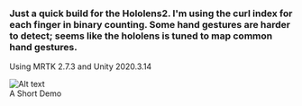 ### Just a quick build for the Hololens2. I'm using the curl index for each finger in binary counting. Some hand gestures are harder to detect; seems like the hololens is tuned to map common hand gestures.  

Using MRTK 2.7.3 and Unity 2020.3.14

![Alt text](Demo/demo.gif)
<br/> A Short Demo

